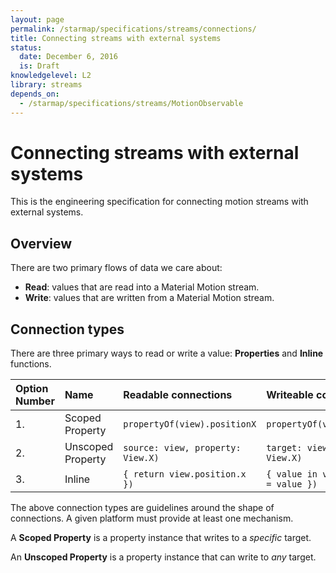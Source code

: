 ```yaml
---
layout: page
permalink: /starmap/specifications/streams/connections/
title: Connecting streams with external systems
status:
  date: December 6, 2016
  is: Draft
knowledgelevel: L2
library: streams
depends_on:
  - /starmap/specifications/streams/MotionObservable
---
```


# Connecting streams with external systems

This is the engineering specification for connecting motion streams with external systems.

## Overview

There are two primary flows of data we care about:

- **Read**: values that are read into a Material Motion stream.
- **Write**: values that are written from a Material Motion stream.

## Connection types

There are three primary ways to read or write a value: **Properties** and **Inline** functions.

| Option Number | Name              | Readable connections              | Writeable connections                   |
|:--------------|:------------------|:----------------------------------|:----------------------------------------|
| 1.            | Scoped Property   | `propertyOf(view).positionX`      | `propertyOf(view).positionX`            |
| 2.            | Unscoped Property | `source: view, property: View.X)` | `target: view, property: View.X)`       |
| 3.            | Inline            | `{ return view.position.x })`     | `{ value in view.position.x = value })` |

The above connection types are guidelines around the shape of connections. A given platform must
provide at least one mechanism.

A **Scoped Property** is a property instance that writes to a *specific* target.

An **Unscoped Property** is a property instance that can write to *any* target.
